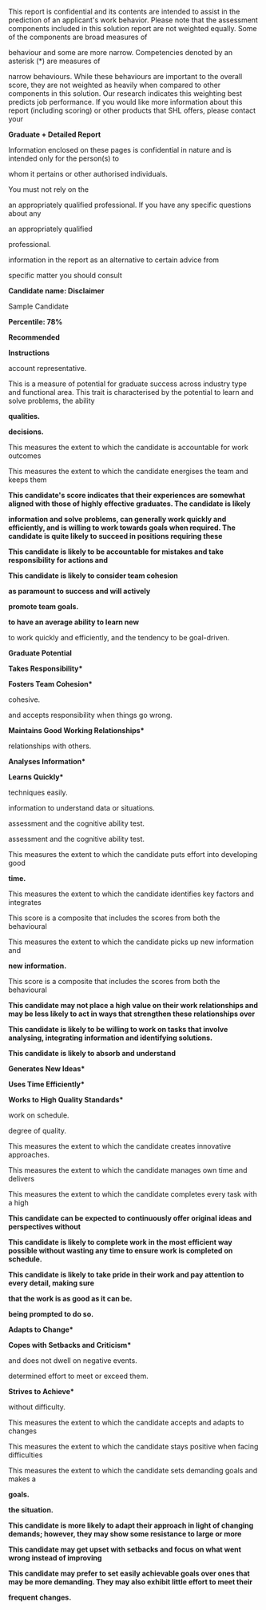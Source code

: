 This report is confidential and its contents are intended to assist in the prediction of an applicant's work behavior. Please note that the assessment components included in this solution report are not weighted equally. Some of the components are broad measures of

behaviour and some are more narrow. Competencies denoted by an asterisk (\*) are measures of

narrow behaviours. While these behaviours are important to the overall score, they are not weighted as heavily when compared to other components in this solution. Our research indicates this weighting best predicts job performance. If you would like more information about this report (including scoring) or other products that SHL offers, please contact your

**Graduate + Detailed Report**

Information enclosed on these pages is confidential in nature and is intended only for the person(s) to

whom it pertains or other authorised individuals.

You must not rely on the

an appropriately qualified professional. If you have any specific questions about any

an appropriately qualified

professional.

information in the report as an alternative to certain advice from

specific matter you should consult

**Candidate name: Disclaimer**

Sample Candidate

**Percentile: 78%**

**Recommended**

**Instructions**

account representative.

This is a measure of potential for graduate success across industry type and functional area. This trait is characterised by the potential to learn and solve problems, the ability

**qualities.**

**decisions.**

This measures the extent to which the candidate is accountable for work outcomes

This measures the extent to which the candidate energises the team and keeps them

**This candidate's score indicates that their experiences are somewhat aligned with those of highly effective graduates. The candidate is likely** 

**information and solve problems, can generally work quickly and efficiently, and is willing to work towards goals when required. The candidate is quite likely to succeed in positions requiring these** 

**This candidate is likely to be accountable for mistakes and take responsibility for actions and** 

**This candidate is likely to consider team cohesion** 

**as paramount to success and will actively** 

**promote team goals.**

**to have an average ability to learn new** 

to work quickly and efficiently, and the tendency to be goal-driven.

**Graduate Potential**

**Takes Responsibility\***

**Fosters Team Cohesion\***

cohesive.

and accepts responsibility when things go wrong.

**Maintains Good Working Relationships\***

relationships with others.

**Analyses Information\***

**Learns Quickly\***

techniques easily.

information to understand data or situations.

assessment and the cognitive ability test.

assessment and the cognitive ability test.

This measures the extent to which the candidate puts effort into developing good

**time.**

This measures the extent to which the candidate identifies key factors and integrates

This score is a composite that includes the scores from both the behavioural

This measures the extent to which the candidate picks up new information and

**new information.**

This score is a composite that includes the scores from both the behavioural

**This candidate may not place a high value on their work relationships and may be less likely to act in ways that strengthen these relationships over** 

**This candidate is likely to be willing to work on tasks that involve analysing, integrating information and identifying solutions.**

**This candidate is likely to absorb and understand** 

**Generates New Ideas\***

**Uses Time Efficiently\***

**Works to High Quality Standards\***

work on schedule.

degree of quality.

This measures the extent to which the candidate creates innovative approaches.

This measures the extent to which the candidate manages own time and delivers

This measures the extent to which the candidate completes every task with a high

**This candidate can be expected to continuously offer original ideas and perspectives without** 

**This candidate is likely to complete work in the most efficient way possible without wasting any time to ensure work is completed on schedule.**

**This candidate is likely to take pride in their work and pay attention to every detail, making sure** 

**that the work is as good as it can be.**

**being prompted to do so.**

**Adapts to Change\***

**Copes with Setbacks and Criticism\***

and does not dwell on negative events.

determined effort to meet or exceed them.

**Strives to Achieve\***

without difficulty.

This measures the extent to which the candidate accepts and adapts to changes

This measures the extent to which the candidate stays positive when facing difficulties

This measures the extent to which the candidate sets demanding goals and makes a

**goals.**

**the situation.**

**This candidate is more likely to adapt their approach in light of changing demands; however, they may show some resistance to large or more** 

**This candidate may get upset with setbacks and focus on what went wrong instead of improving** 

**This candidate may prefer to set easily achievable goals over ones that may be more demanding. They may also exhibit little effort to meet their** 

**frequent changes.**
